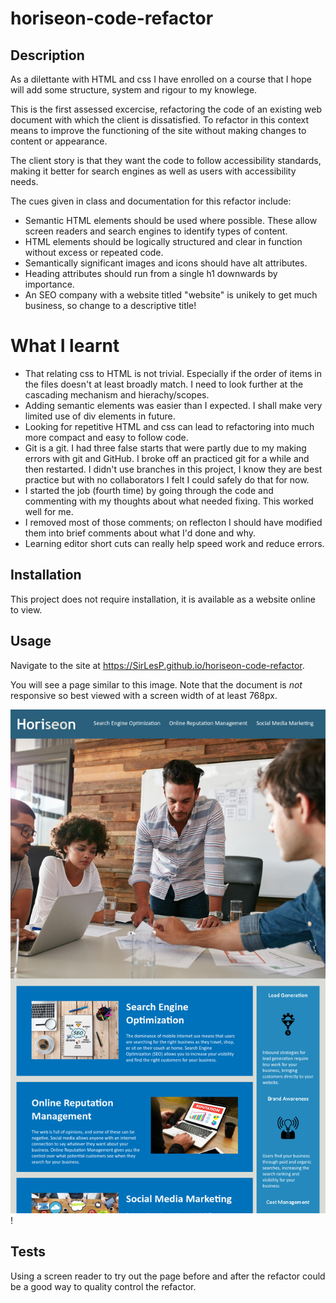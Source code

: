 # horiseon-code-refactor

## Description
As a dilettante with HTML and css I have enrolled on a course that I hope will add some structure, system and rigour to my knowlege.

This is the first assessed excercise, refactoring the code of an existing web document with which the client is dissatisfied. To refactor in this context means to improve the functioning of the site without making changes to content or appearance.

The client story is that they want the code to follow accessibility standards, making it better for search engines as well as users with accessibility needs.

The cues given in class and documentation for this refactor include: 
- Semantic HTML elements should be used where possible. These allow screen readers and search engines to identify types of content.
- HTML elements should be logically structured and clear in function without excess or repeated code.
- Semantically significant images and icons should have alt attributes.
- Heading attributes should run from a single h1 downwards by importance.
- An SEO company with a website titled "website" is unikely to get much business, so change to a descriptive title!

# What I learnt
- That relating css to HTML is not trivial. Especially if the order of items in the files doesn't at least broadly match. I need to look further at the cascading mechanism and hierachy/scopes.
- Adding semantic elements was easier than I expected. I shall make very limited use of div elements in future.
- Looking for repetitive HTML and css can lead to refactoring into much more compact and easy to follow code.
- Git is a git. I had three false starts that were partly due to my making errors with git and GitHub. I broke off an practiced git for a while and then restarted. I didn't use branches in this project, I know they are best practice but with no collaborators I felt I could safely do that for now.
- I started the job (fourth time) by going through the code and commenting with my thoughts about what needed fixing. This worked well for me.
- I removed most of those comments; on reflecton I should have modified them into brief comments about what I'd done and why.
- Learning editor short cuts can really help speed work and reduce errors.

## Installation
This project does not require installation, it is available as a website online to view.

## Usage
Navigate to the site at https://SirLesP.github.io/horiseon-code-refactor.

You will see a page similar to this image. Note that the document is *not* responsive so best viewed with a screen width of at least 768px.

![Alt text](image.png)!

## Tests
Using a screen reader to try out the page before and after the refactor could be a good way to quality control the refactor.




















